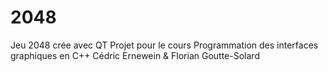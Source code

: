 # 2048
Jeu 2048 crée avec QT
Projet pour le cours Programmation des interfaces graphiques en C++
Cédric Ernewein & Florian Goutte-Solard

